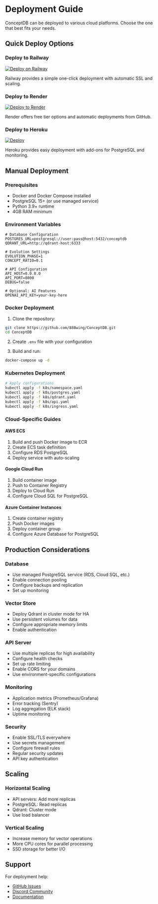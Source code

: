 # Deployment Guide

ConceptDB can be deployed to various cloud platforms. Choose the one that best fits your needs.

## Quick Deploy Options

### Deploy to Railway
[![Deploy on Railway](https://railway.app/button.svg)](https://railway.app/new/template/github?repo=https://github.com/888wing/ConceptDB)

Railway provides a simple one-click deployment with automatic SSL and scaling.

### Deploy to Render
[![Deploy to Render](https://render.com/images/deploy-to-render-button.svg)](https://render.com/deploy?repo=https://github.com/888wing/ConceptDB)

Render offers free tier options and automatic deployments from GitHub.

### Deploy to Heroku
[![Deploy](https://www.herokucdn.com/deploy/button.svg)](https://heroku.com/deploy?template=https://github.com/888wing/ConceptDB)

Heroku provides easy deployment with add-ons for PostgreSQL and monitoring.

## Manual Deployment

### Prerequisites
- Docker and Docker Compose installed
- PostgreSQL 15+ (or use managed service)
- Python 3.9+ runtime
- 4GB RAM minimum

### Environment Variables

```env
# Database Configuration
POSTGRES_URL=postgresql://user:pass@host:5432/conceptdb
QDRANT_URL=http://qdrant-host:6333

# Evolution Settings
EVOLUTION_PHASE=1
CONCEPT_RATIO=0.1

# API Configuration
API_HOST=0.0.0.0
API_PORT=8000
DEBUG=false

# Optional: AI Features
OPENAI_API_KEY=your-key-here
```

### Docker Deployment

1. Clone the repository:
```bash
git clone https://github.com/888wing/ConceptDB.git
cd ConceptDB
```

2. Create `.env` file with your configuration

3. Build and run:
```bash
docker-compose up -d
```

### Kubernetes Deployment

```bash
# Apply configurations
kubectl apply -f k8s/namespace.yaml
kubectl apply -f k8s/postgres.yaml
kubectl apply -f k8s/qdrant.yaml
kubectl apply -f k8s/api.yaml
kubectl apply -f k8s/ingress.yaml
```

### Cloud-Specific Guides

#### AWS ECS
1. Build and push Docker image to ECR
2. Create ECS task definition
3. Configure RDS PostgreSQL
4. Deploy service with auto-scaling

#### Google Cloud Run
1. Build container image
2. Push to Container Registry
3. Deploy to Cloud Run
4. Configure Cloud SQL for PostgreSQL

#### Azure Container Instances
1. Create container registry
2. Push Docker images
3. Deploy container group
4. Configure Azure Database for PostgreSQL

## Production Considerations

### Database
- Use managed PostgreSQL service (RDS, Cloud SQL, etc.)
- Enable connection pooling
- Configure backups and replication
- Set up monitoring

### Vector Store
- Deploy Qdrant in cluster mode for HA
- Use persistent volumes for data
- Configure appropriate memory limits
- Enable authentication

### API Server
- Use multiple replicas for high availability
- Configure health checks
- Set up rate limiting
- Enable CORS for your domains
- Use environment-specific configurations

### Monitoring
- Application metrics (Prometheus/Grafana)
- Error tracking (Sentry)
- Log aggregation (ELK stack)
- Uptime monitoring

### Security
- Enable SSL/TLS everywhere
- Use secrets management
- Configure firewall rules
- Regular security updates
- API key authentication

## Scaling

### Horizontal Scaling
- API servers: Add more replicas
- PostgreSQL: Read replicas
- Qdrant: Cluster mode
- Use load balancer

### Vertical Scaling
- Increase memory for vector operations
- More CPU cores for parallel processing
- SSD storage for better I/O

## Support

For deployment help:
- [GitHub Issues](https://github.com/888wing/ConceptDB/issues)
- [Discord Community](https://discord.gg/conceptdb)
- [Documentation](https://conceptdb.dev/docs/deployment)
